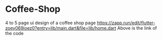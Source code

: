 # Coffee-Shop
4 to 5 page ui design of a coffee shop page
https://zapp.run/edit/flutter-zoey069ioez0?entry=lib/main.dart&file=lib/home.dart
Above is the link of the code

